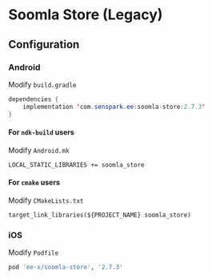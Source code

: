 # Soomla Store (Legacy)
## Configuration
### Android
Modify `build.gradle`
```java
dependencies {
    implementation 'com.senspark.ee:soomla-store:2.7.3'
}
```

#### For `ndk-build` users
Modify `Android.mk`
```
LOCAL_STATIC_LIBRARIES += soomla_store
```

#### For `cmake` users
Modify `CMakeLists.txt`
```
target_link_libraries(${PROJECT_NAME} soomla_store)
```

### iOS
Modify `Podfile`
```ruby
pod 'ee-x/soomla-store', '2.7.3'
```